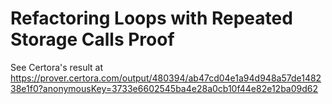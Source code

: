 # Refactoring Loops with Repeated Storage Calls Proof

See Certora's result at https://prover.certora.com/output/480394/ab47cd04e1a94d948a57de148238e1f0?anonymousKey=3733e6602545ba4e28a0cb10f44e82e12ba09d62